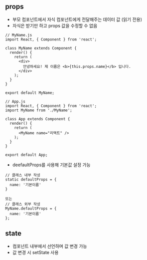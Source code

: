 ## props
- 부모 컴포넌트에서 자식 컴포넌트에게 전달해주는 데이터 값 (읽기 전용)
- 자식은 받기만 하고 props 값을 수정할 수 없음

```
// MyName.js
import React, { Component } from 'react';

class MyName extends Component {
  render() {
    return (
      <div>
        안녕하세요! 제 이름은 <b>{this.props.name}</b> 입니다.
      </div>
    );
  }
}

export default MyName;

// App.js
import React, { Component } from 'react';
import MyName from './MyName';

class App extends Component {
  render() {
    return (
      <MyName name="리액트" />
    );
  }
}

export default App;
```

- deefaultProps를 사용해 기본값 설정 가능

```
// 클래스 내부 작성
static defaultProps = {
  name: '기본이름'
}

또는
// 클래스 외부 작성
MyName.defaultProps = {
  name: '기본이름'
};
```

## state
- 컴포넌트 내부에서 선언하며 값 변경 가능
- 값 변경 시 setState 사용
